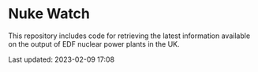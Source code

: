 # Nuke Watch

This repository includes code for retrieving the latest information available on the output of EDF nuclear power plants in the UK.

Last updated: 2023-02-09 17:08
